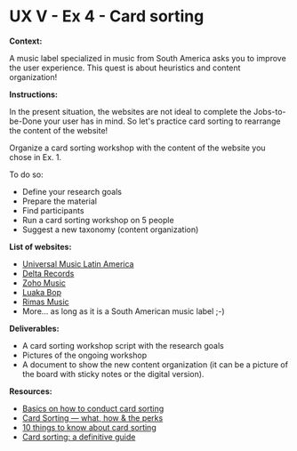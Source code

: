 # UX V - Ex 4 - Card sorting

**Context:** 

A music label specialized in music from South America asks you to improve the user experience. This quest is about heuristics and content organization!

**Instructions:** 

In the present situation, the websites are not ideal to complete the Jobs-to-be-Done your user has in mind. So let's practice card sorting to rearrange the content of the website!

Organize a card sorting workshop with the content of the website you chose in Ex. 1.

To do so:

- Define your research goals
- Prepare the material
- Find participants
- Run a card sorting workshop on 5 people
- Suggest a new taxonomy (content organization)

**List of websites:** 

- [Universal Music Latin America](https://www.universalmusica.com/)
- [Delta Records](https://deltarecords.net/)
- [Zoho Music](https://www.zohomusic.com/)
- [Luaka Bop](https://www.luakabop.com/)
- [Rimas Music](https://rimasmusic.com/)
- More... as long as it is a South American music label ;-)

**Deliverables:** 

- A card sorting workshop script with the research goals
- Pictures of the ongoing workshop
- A document to show the new content organization (it can be a picture of the board with sticky notes or the digital version).

**Resources:** 

- [Basics on how to conduct card sorting](https://uxdesign.cc/basics-on-how-to-conduct-card-sorting-6e4ccc7cc261?sk=cafd49e16c71a72c3fad93e63c1998f1)
- [Card Sorting — what, how & the perks](https://uxdesign.cc/card-sorting-what-how-the-perks-29f6cb020270)
- [10 things to know about card sorting](http://www.measuringu.com/blog/card-sorting.php)
- [Card sorting: a definitive guide](http://boxesandarrows.com/card-sorting-a-definitive-guide/)
